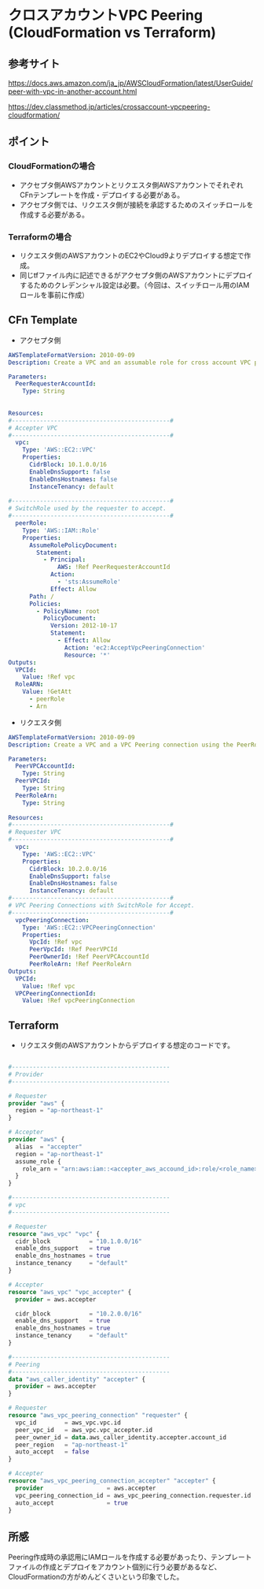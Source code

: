 # クロスアカウントVPC Peering (CloudFormation vs Terraform)

## 参考サイト

https://docs.aws.amazon.com/ja_jp/AWSCloudFormation/latest/UserGuide/peer-with-vpc-in-another-account.html

https://dev.classmethod.jp/articles/crossaccount-vpcpeering-cloudformation/

## ポイント
### CloudFormationの場合
 - アクセプタ側AWSアカウントとリクエスタ側AWSアカウントでそれぞれCFnテンプレートを作成・デプロイする必要がある。
 - アクセプタ側では、リクエスタ側が接続を承認するためのスイッチロールを作成する必要がある。

### Terraformの場合
 - リクエスタ側のAWSアカウントのEC2やCloud9よりデプロイする想定で作成。
 - 同じtfファイル内に記述できるがアクセプタ側のAWSアカウントにデプロイするためのクレデンシャル設定は必要。（今回は、スイッチロール用のIAMロールを事前に作成）


## CFn Template

 - アクセプタ側
  
```yml
AWSTemplateFormatVersion: 2010-09-09
Description: Create a VPC and an assumable role for cross account VPC peering.

Parameters:
  PeerRequesterAccountId:
    Type: String
    
    
Resources:
#---------------------------------------------#
# Accepter VPC
#---------------------------------------------#
  vpc:
    Type: 'AWS::EC2::VPC'
    Properties:
      CidrBlock: 10.1.0.0/16
      EnableDnsSupport: false
      EnableDnsHostnames: false
      InstanceTenancy: default
      
#---------------------------------------------#
# SwitchRole used by the requester to accept.
#---------------------------------------------#
  peerRole:
    Type: 'AWS::IAM::Role'
    Properties:
      AssumeRolePolicyDocument:
        Statement:
          - Principal:
              AWS: !Ref PeerRequesterAccountId
            Action:
              - 'sts:AssumeRole'
            Effect: Allow
      Path: /
      Policies:
        - PolicyName: root
          PolicyDocument:
            Version: 2012-10-17
            Statement:
              - Effect: Allow
                Action: 'ec2:AcceptVpcPeeringConnection'
                Resource: '*'
Outputs:
  VPCId:
    Value: !Ref vpc
  RoleARN:
    Value: !GetAtt 
      - peerRole
      - Arn
```


 - リクエスタ側

```yml
AWSTemplateFormatVersion: 2010-09-09
Description: Create a VPC and a VPC Peering connection using the PeerRole to accept.

Parameters:
  PeerVPCAccountId:
    Type: String
  PeerVPCId:
    Type: String
  PeerRoleArn:
    Type: String
    
Resources:
#---------------------------------------------#
# Requester VPC
#---------------------------------------------#
  vpc:
    Type: 'AWS::EC2::VPC'
    Properties:
      CidrBlock: 10.2.0.0/16
      EnableDnsSupport: false
      EnableDnsHostnames: false
      InstanceTenancy: default
#---------------------------------------------#
# VPC Peering Connections with SwitchRole for Accept.
#---------------------------------------------#      
  vpcPeeringConnection:
    Type: 'AWS::EC2::VPCPeeringConnection'
    Properties:
      VpcId: !Ref vpc
      PeerVpcId: !Ref PeerVPCId
      PeerOwnerId: !Ref PeerVPCAccountId
      PeerRoleArn: !Ref PeerRoleArn
Outputs:
  VPCId:
    Value: !Ref vpc
  VPCPeeringConnectionId:
    Value: !Ref vpcPeeringConnection
```

## Terraform
 - リクエスタ側のAWSアカウントからデプロイする想定のコードです。
 
```terraform

#---------------------------------------------
# Provider
#---------------------------------------------

# Requester
provider "aws" {
  region = "ap-northeast-1"
}

# Accepter
provider "aws" {
  alias  = "accepter"
  region = "ap-northeast-1"
  assume_role {
    role_arn = "arn:aws:iam::<accepter_aws_accound_id>:role/<role_name>"
  }
}

#---------------------------------------------
# vpc
#---------------------------------------------

# Requester
resource "aws_vpc" "vpc" {
  cidr_block           = "10.1.0.0/16"
  enable_dns_support   = true
  enable_dns_hostnames = true
  instance_tenancy     = "default"
}

# Accepter
resource "aws_vpc" "vpc_accepter" {
  provider = aws.accepter

  cidr_block           = "10.2.0.0/16"
  enable_dns_support   = true
  enable_dns_hostnames = true
  instance_tenancy     = "default"
}

#---------------------------------------------
# Peering
#---------------------------------------------
data "aws_caller_identity" "accepter" {
  provider = aws.accepter
}

# Requester
resource "aws_vpc_peering_connection" "requester" {
  vpc_id        = aws_vpc.vpc.id
  peer_vpc_id   = aws_vpc.vpc_accepter.id
  peer_owner_id = data.aws_caller_identity.accepter.account_id
  peer_region   = "ap-northeast-1"
  auto_accept   = false
}

# Accepter
resource "aws_vpc_peering_connection_accepter" "accepter" {
  provider                  = aws.accepter
  vpc_peering_connection_id = aws_vpc_peering_connection.requester.id
  auto_accept               = true
}
```

## 所感
Peering作成時の承認用にIAMロールを作成する必要があったり、テンプレートファイルの作成とデプロイをアカウント個別に行う必要があるなど、CloudFormationの方がめんどくさいという印象でした。
